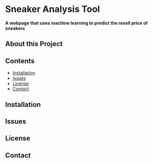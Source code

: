 # Sneaker Analysis Tool
**A webpage that uses machine learning to predict the resell price of sneakers**

## About this Project


## Contents
 - [Installation](#installation)
 - [Issues](#issues)
 - [License](#license)
 - [Contact](#contact)

## Installation


## Issues


## License


## Contact

